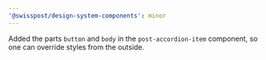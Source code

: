 ```yaml
---
'@swisspost/design-system-components': minor
---
```


Added the parts `button` and `body` in the `post-accordion-item` component, so one can override styles from the outside.
